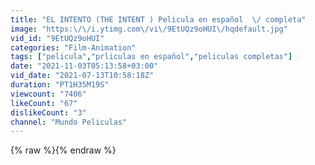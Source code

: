 ```yaml
---
title: "EL INTENTO (THE INTENT ) Pelicula en español  \/ completa"
image: "https:\/\/i.ytimg.com\/vi\/9EtUQz9oHUI\/hqdefault.jpg"
vid_id: "9EtUQz9oHUI"
categories: "Film-Animation"
tags: ["pelicula","prliculas en español","peliculas completas"]
date: "2021-11-03T05:13:58+03:00"
vid_date: "2021-07-13T10:58:18Z"
duration: "PT1H35M19S"
viewcount: "7406"
likeCount: "67"
dislikeCount: "3"
channel: "Mundo Peliculas"
---
```

{% raw %}{% endraw %}
